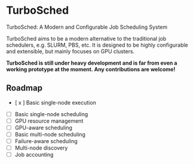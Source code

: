 # TurboSched
TurboSched: A Modern and Configurable Job Scheduling System

TurboSched aims to be a modern alternative to the traditional job schedulers, e.g. SLURM, PBS, etc. It is designed to be highly configurable and extensible, but mainly focuses on GPU clusters. 

**TurboSched is still under heavy development and is far from even a working prototype at the moment. Any contributions are welcome!**

## Roadmap
- [ x ] Basic single-node execution
- [ ] Basic single-node scheduling
- [ ] GPU resource management
- [ ] GPU-aware scheduling
- [ ] Basic multi-node scheduling
- [ ] Failure-aware scheduling
- [ ] Multi-node discovery
- [ ] Job accounting